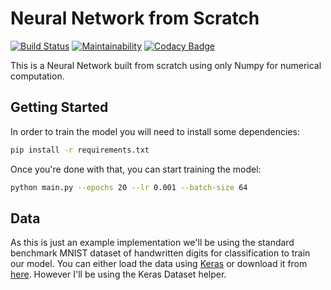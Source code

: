 # Neural Network from Scratch

[![Build Status](https://travis-ci.org/pskrunner14/neural-networks.svg?branch=master)](https://travis-ci.org/pskrunner14/neural-networks) [![Maintainability](https://api.codeclimate.com/v1/badges/c4736d207700f8b85167/maintainability)](https://codeclimate.com/github/pskrunner14/neural-networks/maintainability) [![Codacy Badge](https://api.codacy.com/project/badge/Grade/405bf4d442c741a8822615f39c655f7f)](https://www.codacy.com/app/pskrunner14/neural-networks?utm_source=github.com&amp;utm_medium=referral&amp;utm_content=pskrunner14/neural-networks&amp;utm_campaign=Badge_Grade)

This is a Neural Network built from scratch using only Numpy for numerical computation.

## Getting Started

In order to train the model you will need to install some dependencies:

```bash
pip install -r requirements.txt
```

Once you're done with that, you can start training the model:

```bash
python main.py --epochs 20 --lr 0.001 --batch-size 64
```

## Data

As this is just an example implementation we'll be using the standard benchmark MNIST dataset of handwritten digits for classification to train our model. You can either load the data using [Keras](https://keras.io/datasets/) or download it from [here](http://yann.lecun.com/exdb/mnist/). However I'll be using the Keras Dataset helper.
